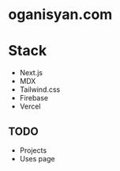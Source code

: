 # oganisyan.com

# Stack

- Next.js
- MDX
- Tailwind.css
- Firebase
- Vercel

## TODO

- Projects
- Uses page
